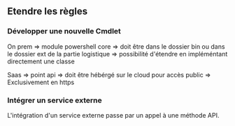 ## Etendre les règles

### Développer une nouvelle Cmdlet

On prem
=> module powershell core
=> doit être dans le dossier bin ou dans le dossier ext de la partie logistique
=> possibilité d'étendre en impléméntant directement une classe 


Saas
=> point api
=> doit être hébérgé sur le cloud pour accès public
=> Exclusivement en https

### Intégrer un service externe

L'intégration d'un service externe passe par un appel à une méthode API.